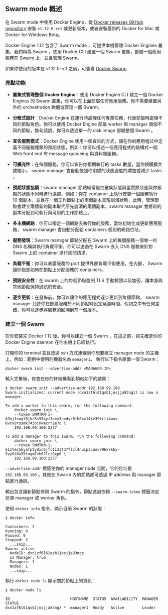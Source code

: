 ## Swarm mode 概述
在 Swarm mode 中使用 Docker Engine，從 [Docker releases GitHub repository](https://github.com/docker/docker/releases) 安裝 `v1.12.0-rc1` 或更新版本，或者安裝最新的 Docker for Mac 或 Docker for Windows Beta。

Docker Engine 1.12 包含了 Swarm mode ，可提供本機管理 Docker Engines 叢集，我們稱為 Swarm ，使用 Docker CLI 建置一個 Swarm 叢集，部屬一個應用服務在 Swarm 上，並且管理 Swarm。

如果你使用的版本在 v1.12.0-rc1 之前，可查看 [Docker Swarm](https://docs.docker.com/swarm/)

### 亮點功能

- **叢集式管理整個 Docker Engine**：使用 Docker Engine CLI 建立一個 Docker Engines 的 Swarm 叢集，你可以在上面部屬任何應用服務。你不需要建置另外的 orchestration 軟體或管理一個 Swarm。

- **分散式設計**：Docker Engine 在運行時處理任何專業任務，代替部屬時處理不同的節點角色。你可以使用 Docker Engine 部屬 worker 與 manager 兩個不同的節點，換句話說，你可以透過單一的 disk image 部屬整個 Swarm 。

- **宣告服務模式**：Docker Engine 使用一個宣告的方式，讓在你的應用程式中定義不同服務種類的預期狀態，例如：你可以描述一個應用程式的結構式一個 Web front end 有 message queueing 與資料庫服務。

- **可擴充性**：在每個服務，你可以宣告你預期執行的 tasks 數量，當你規模擴大或縮小， swarm manager 會自動依照你期望的狀態適度的增加或減少 tasks 。

- **預期狀態協調**：swarm manager 節點經常監控叢集狀態與當實際狀態與你預期的狀態不同時進行協調，例如：你在 container 上執行安裝一個服務執行 10 個副本，並且在一個工作節點上的兩個副本呈現崩潰狀態，此時，管理節點會建立兩個新的副本取代原先崩潰的兩個副本，swarm manager 會將新的副本分配到可執行與可用的工作節點上。

- **多主機網路**：你可以指定一個網路去執行你的服務，當你初始化或更新應用服務， swarm manager 會自動分配給 containers 個別的網路位址。

- **服務發現**：Swarm manager 節點分配在 Swarm 上的每個服務一個唯一的 DNS 名稱與執行負載平衡，你可以透過在 Swarm 嵌入 DNS 服務來針對 Swarm 上的 container 進行詢問請求。

- **負載平衡**：你可以暴露服務的 port 提供外部負載平衡使用，在內部， Swarm 讓你指定如何在節點上分配服務的 containers。

- **預設安全性**：在 swarm 上的每個節點強制 TLS 手動驗證以及加密，讓本身與其他節點保持通訊的安全。

- **逐步更新**：在發佈前，你可以讓你的應用程式逐步更新到每個節點， swarm manager 允許你在部屬服務於不同節點時設定延遲時間，假如之中有任何差錯，你可以逐步將服務的回溯到前一個版本。

### 建立一個 Swarm

在你安裝完 Docker 1.12 後，你可以建立一個 Swarm ，在這之前，請先確定你的 Docker Engine daemon 在你主機上已經執行。

打開你的 terminal 並且透過 ssh 方式連線到你想要建立 manager node 的主機上，例如：範例中使用的機器名為 `manager1`。
執行以下指令建置一個 Swarm：

```
docker swarm init --advertise-addr <MANAGER-IP>
```

輸入完畢後，你會在你的終端機看到類似如下的結果：

```
$ docker swarm init --advertise-addr 192.168.99.100
Swarm initialized: current node (dxn1zf6l61qsb1josjja83ngz) is now a manager.

To add a worker to this swarm, run the following command:
    docker swarm join \
    --token SWMTKN-1-49nj1cmql0jkz5s954yi3oex3nedyz0fb0xx14ie39trti4wxv-8vxv8rssmk743ojnwacrr2e7c \
    192.168.99.100:2377

To add a manager to this swarm, run the following command:
    docker swarm join \
    --token SWMTKN-1-61ztec5kyafptydic6jfc1i33t37flcl4nuipzcusor96k7kby-5vy9t8u35tuqm7vh67lrz9xp6 \
    192.168.99.100:2377
```

`--advertise-addr` 標籤使你的 manager node 公開，它的位址是`192.168.99.100` 。其他在 Swarm 內的節點都可透過 IP address 與 manager 節點進行通訊。

輸出包含讓新節點參與 Swarm 的指令，節點透過依賴 `--swarm-token` 標籤決定扮演 manager 或 worker 角色。

使用 `docker info` 指令，顯示目前 Swarm 的狀態：

```
$ docker info

Containers: 2
Running: 0
Paused: 0
Stopped: 2
  ...snip...
Swarm: active
  NodeID: dxn1zf6l61qsb1josjja83ngz
  Is Manager: true
  Managers: 1
  Nodes: 1
  ...snip...
```

執行 `docker node ls` 顯示關於節點上的資訊：

```
$ docker node ls

ID                           HOSTNAME  STATUS  AVAILABILITY  MANAGER STATUS
dxn1zf6l61qsb1josjja83ngz *  manager1  Ready   Active        Leader
```
